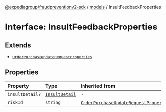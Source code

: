 [@expediagroup/fraudpreventionv2-sdk](../../index.md) / [models](../index.md) / InsultFeedbackProperties

# Interface: InsultFeedbackProperties

## Extends

- [`OrderPurchaseUpdateRequestProperties`](OrderPurchaseUpdateRequestProperties.md)

## Properties

| Property | Type | Inherited from |
| :------ | :------ | :------ |
| `insultDetail?` | [`InsultDetail`](../classes/InsultDetail.md) | - |
| `riskId` | `string` | [`OrderPurchaseUpdateRequestProperties`](OrderPurchaseUpdateRequestProperties.md).`riskId` |

